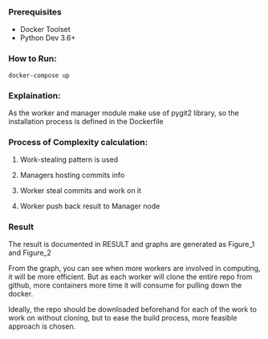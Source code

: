 ### Prerequisites
 * Docker Toolset
 * Python Dev 3.6+
 
### How to Run:
`docker-compose up`

### Explaination:
As the worker and manager module make use of pygit2 library,
so the installation process is defined in the Dockerfile

### Process of Complexity calculation:

1. Work-stealing pattern is used

2. Managers hosting commits info

3. Worker steal commits and work on it

4. Worker push back result to Manager node

### Result

The result is documented in RESULT and graphs are generated as Figure_1 and Figure_2

From the graph, you can see when more workers are involved in computing, it will be more efficient.
But as each worker will clone the entire repo from github, more containers more time it will consume for 
pulling down the docker.

Ideally, the repo should be downloaded beforehand for each of the work to work on without cloning, 
but to ease the build process, more feasible approach is chosen.



